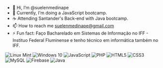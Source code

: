 - 👋 Hi, I’m @suelenmedinape
- 🌱 Currently, I'm doing a JavaScript bootcamp.
- ☕ Attending Santander's Back-end with Java bootcamp.
- 📫 How to reach me suelenmedinape@gmail.com
- ⚡ Fun fact: Faço Bacharelado em Sistemas de Informação no IFF - Instituo Federal Fluminense e tenho técnico em informática também no IFF.
  
![Linux Mint](https://img.shields.io/badge/Linux%20Mint-87CF3E?style=for-the-badge&logo=Linux%20Mint&logoColor=white) ![Windows 10](https://img.shields.io/badge/Windows%2011-%230079d5.svg?style=for-the-badge&logo=Windows%2011&logoColor=white) ![JavaScript](https://img.shields.io/badge/JavaScript-F7DF1E?style=for-the-badge&logo=javascript&logoColor=black) ![PHP](https://img.shields.io/badge/php-%23777BB4.svg?style=for-the-badge&logo=php&logoColor=white) ![HTML5](https://img.shields.io/badge/html5-%23E34F26.svg?style=for-the-badge&logo=html5&logoColor=white) ![CSS3](https://img.shields.io/badge/css3-%231572B6.svg?style=for-the-badge&logo=css3&logoColor=white) ![MySQL](https://img.shields.io/badge/mysql-4479A1.svg?style=for-the-badge&logo=mysql&logoColor=white) ![Firebase](https://img.shields.io/badge/firebase-a08021?style=for-the-badge&logo=firebase&logoColor=ffcd34) ![Java](https://img.shields.io/badge/java-%23ED8B00.svg?style=for-the-badge&logo=openjdk&logoColor=white)
<!---
suelenmedinape/suelenmedinape is a ✨ special ✨ repository because its `README.md` (this file) appears on your GitHub profile.
You can click the Preview link to take a look at your changes.
--->
